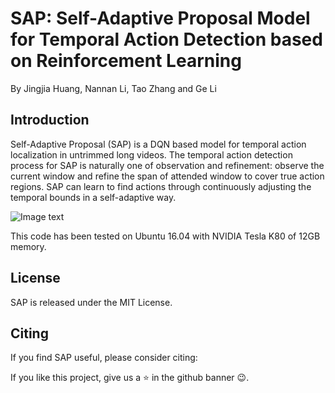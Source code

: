 # SAP: Self-Adaptive Proposal Model for Temporal Action Detection based on Reinforcement Learning

By Jingjia Huang, Nannan Li, Tao Zhang and Ge Li

## Introduction

Self-Adaptive Proposal (SAP) is a DQN based model for temporal action localization in untrimmed long videos. The temporal action detection process for SAP is naturally one of observation and refinement: observe the current window and refine the span of attended window to cover true action regions. SAP can learn to find actions through continuously adjusting the temporal bounds in a self-adaptive way.

![Image text](Action_Detection_DQN/img/example.png)

This code has been tested on Ubuntu 16.04 with NVIDIA Tesla K80 of 12GB memory.

## License

SAP is released under the MIT License.

## Citing

If you find SAP useful, please consider citing:

If you like this project, give us a :star: in the github banner :wink:.
